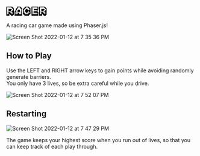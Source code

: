 ![alt text](https://github.com/aaronchan73/racer/blob/main/racer/assets/racerTitle1.PNG)

A racing car game made using Phaser.js!

<img width="500" alt="Screen Shot 2022-01-12 at 7 35 36 PM" src="https://user-images.githubusercontent.com/84891329/149263120-ce2dba1c-e2c2-46a6-98da-87ba661e620a.png">

## How to Play
Use the LEFT and RIGHT arrow keys to gain points while avoiding randomly generate barriers. \
You only have 3 lives, so be extra careful while you drive.

<img width="500" alt="Screen Shot 2022-01-12 at 7 52 07 PM" src="https://user-images.githubusercontent.com/84891329/149263133-111e7974-c221-48d5-be60-1f32dd769421.png">

## Restarting
<img width="500" alt="Screen Shot 2022-01-12 at 7 47 29 PM" src="https://user-images.githubusercontent.com/84891329/149263141-2c683355-9e12-4f36-84ea-142feb3d4c25.png">

The game keeps your highest score when you run out of lives, so that you can keep track of each play through.
